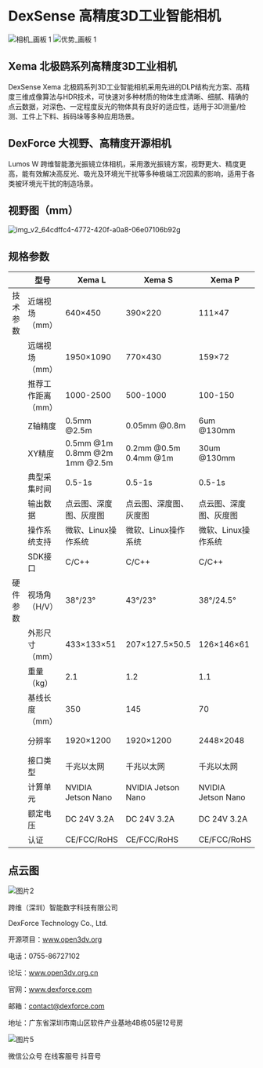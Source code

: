 # DexSense 高精度3D工业智能相机

![相机_画板 1](https://user-images.githubusercontent.com/117330523/229683541-c8969d88-0ce7-4fdb-8c52-0d45c751c3e4.png)
![优势_画板 1](https://github.com/Open3DV/Xema/assets/117330523/a937383d-cd70-4c5c-8901-898e8852e56a)


## Xema 北极鸥系列高精度3D工业相机

DexSense Xema 北极鸥系列3D工业智能相机采用先进的DLP结构光方案、高精度三维成像算法与HDR技术，可快速对多种材质的物体生成清晰、细腻、精确的点云数据，对深色、一定程度反光的物体具有良好的适应性，适用于3D测量/检测、工件上下料、拆码垛等多种应用场景。

## DexForce 大视野、高精度开源相机

Lumos W 跨维智能激光振镜立体相机，采用激光振镜方案，视野更大、精度更高，能有效解决高反光、吸光及环境光干扰等多种极端工况因素的影响，适用于各类被环境光干扰的制造场景。



## 视野图（mm）

![img_v2_64cdffc4-4772-420f-a0a8-06e07106b92g](https://github.com/Open3DV/Xema/assets/117330523/16e0915c-5f07-4578-b197-e33d7e8c38d3)

## 规格参数

   | 型号 | Xema L | Xema S | Xema P|Xema D|Lumos W|
-- | -- | -- | -- | --| --| --
技术参数 | 近端视场（mm） | 640×450 | 390×220 | 111×47| 241×128| 1270×1023
  | 远端视场（mm） | 1950×1090 | 770×430 | 159×72 | 396×210| 3643×3249
  | 推荐工作距离（mm） | 1000-2500 | 500-1000 | 100-150 | 300-500| 1100-3500
  | Z轴精度 | 0.5mm @2.5m | 0.05mm @0.8m | 6um @130mm| 0.03mm @0.4m| 1.35mm @1.8m
  | XY精度 | 0.5mm @1m<br>0.8mm @2m<br>1mm @2.5m| 0.2mm @0.5m<br>0.4mm @1m| 30um @130mm| 0.17mm @0.4m| 0.78mm @1.1m
  | 典型采集时间 | 0.5-1s | 0.5-1s | 0.5-1s| 0.5-1s| 0.5-1s
  | 输出数据 | 点云图、深度图、灰度图|点云图、深度图、灰度图|点云图、深度图、灰度图|点云图、深度图、灰度图|点云图、深度图、灰度图
  ||操作系统支持|微软、Linux操作系统|微软、Linux操作系统|微软、Linux操作系统|微软、Linux操作系统|微软、Linux操作系统
  ||SDK接口|C/C++|C/C++|C/C++|C/C++|C/C++
硬件参数 |视场角（H/V）|38°/23°|43°/23°|38°/24.5°|43°/23°|75°/60°
  || 外形尺寸（mm） | 433×133×51 | 207×127.5×50.5 | 126×146×61| 126×120×60| /
  | 重量（kg） | 2.1 | 1.2 | 1.1| 0.7| /
  | 基线长度（mm） | 350 | 145 | 70 | 80| /
  | 分辨率 | 1920×1200 |1920×1200| 2448×2048| 1920×1200| 1624×1240;4032×3040（最大）
  | 接口类型 | 千兆以太网|千兆以太网|千兆以太网|千兆以太网|千兆以太网
  | 计算单元 | NVIDIA Jetson Nano|NVIDIA Jetson Nano|NVIDIA Jetson Nano|NVIDIA Jetson Nano|/
  | 额定电压 | DC 24V 3.2A|DC 24V 3.2A|DC 24V 3.2A|DC 24V 3.2A|DC 24V,>=2A
  ||认证|CE/FCC/RoHS|CE/FCC/RoHS|CE/FCC/RoHS|CE/FCC/RoHS|/

## 点云图

![图片2](https://github.com/Open3DV/Xema/assets/117330523/4c4b9967-8cf7-4405-a215-f717cfa2ed5a)

跨维（深圳）智能数字科技有限公司

DexForce Technology Co., Ltd.       

开源项目：www.open3dv.org 

电话：0755-86727102                 

论坛：www.open3dv.org.cn

官网：www.dexforce.com

邮箱：contact@dexforce.com          

地址：广东省深圳市南山区软件产业基地4B栋05层12号房

![图片5](https://github.com/Open3DV/Xema/assets/117330523/98d8ec36-95d0-42f2-a9c8-3e154ca8adbd)

微信公众号 在线客服号 抖音号